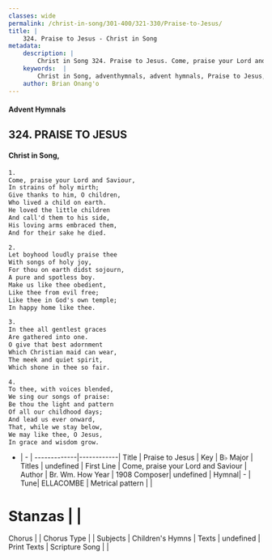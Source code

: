 ```yaml
---
classes: wide
permalink: /christ-in-song/301-400/321-330/Praise-to-Jesus/
title: |
    324. Praise to Jesus - Christ in Song
metadata:
    description: |
        Christ in Song 324. Praise to Jesus. Come, praise your Lord and Saviour, In strains of holy mirth; Give thanks to him, O children, Who lived a child on earth. He loved the little children And call'd them to his side, His loving arms embraced them, And for their sake he died.
    keywords:  |
        Christ in Song, adventhymnals, advent hymnals, Praise to Jesus, Come, praise your Lord and Saviour. 
    author: Brian Onang'o
---
```


#### Advent Hymnals
## 324. PRAISE TO JESUS
####  Christ in Song,

```txt
1.
Come, praise your Lord and Saviour,
In strains of holy mirth;
Give thanks to him, O children,
Who lived a child on earth.
He loved the little children
And call'd them to his side,
His loving arms embraced them,
And for their sake he died.

2.
Let boyhood loudly praise thee
With songs of holy joy,
For thou on earth didst sojourn,
A pure and spotless boy.
Make us like thee obedient,
Like thee from evil free;
Like thee in God's own temple;
In happy home like thee.

3.
In thee all gentlest graces
Are gathered into one.
O give that best adornment
Which Christian maid can wear,
The meek and quiet spirit,
Which shone in thee so fair.

4.
To thee, with voices blended,
We sing our songs of praise:
Be thou the light and pattern
Of all our childhood days;
And lead us ever onward,
That, while we stay below,
We may like thee, O Jesus,
In grace and wisdom grow.

```

- |   -  |
-------------|------------|
Title | Praise to Jesus |
Key | B♭ Major |
Titles | undefined |
First Line | Come, praise your Lord and Saviour |
Author | Br. Wm. How
Year | 1908
Composer| undefined |
Hymnal|  - |
Tune| ELLACOMBE |
Metrical pattern | |
# Stanzas |  |
Chorus |  |
Chorus Type |  |
Subjects | Children's Hymns |
Texts | undefined |
Print Texts | 
Scripture Song |  |
    
